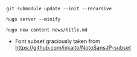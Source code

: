 `git submodule update --init --recursive`

`hugo server --minify`

`hugo new content news/title.md`

- Font subset graciously taken from https://github.com/ixkaito/NotoSansJP-subset